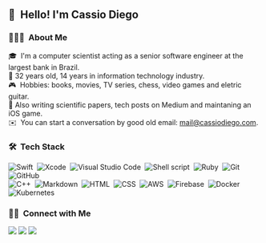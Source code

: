 ## 👋 &nbsp;Hello! I'm Cassio Diego

### 👨🏻‍💻 &nbsp;About Me

🎓 &nbsp;I'm a computer scientist acting as a senior software engineer at the largest bank in Brazil.\
🖖 32 years old, 14 years in information technology industry.\
🎮 &nbsp;Hobbies: books, movies, TV series, chess, video games and eletric guitar.\
🚀 Also writing scientific papers, tech posts on Medium and maintaning an iOS game.\
✉️ &nbsp;You can start a conversation by good old email: mail@cassiodiego.com.

### 🛠 &nbsp;Tech Stack
![Swift](https://img.shields.io/badge/-Swift-333333?style=flat&logo=Swift)&nbsp;
![Xcode](https://img.shields.io/badge/-Xcode-333333?style=flat&logo=Xcode&logoColor=00599C)&nbsp;
![Visual Studio Code](https://img.shields.io/badge/-Visual%20Studio%20Code-333333?style=flat&logo=visual-studio-code&logoColor=007ACC)&nbsp;
![Shell script](https://img.shields.io/badge/-Shell%20script-333333?style=flat&logo=shell)&nbsp;
![Ruby](https://img.shields.io/badge/-Ruby-333333?style=flat&logo=ruby)&nbsp;
![Git](https://img.shields.io/badge/-Git-333333?style=flat&logo=git)&nbsp;
![GitHub](https://img.shields.io/badge/-GitHub-333333?style=flat&logo=github)&nbsp;\
![C++](https://img.shields.io/badge/-C++-333333?style=flat&logo=C%2B%2B&logoColor=00599C)&nbsp;
![Markdown](https://img.shields.io/badge/-Markdown-333333?style=flat&logo=markdown)&nbsp;
![HTML](https://img.shields.io/badge/-HTML-333333?style=flat&logo=HTML5)&nbsp;
![CSS](https://img.shields.io/badge/-CSS-333333?style=flat&logo=CSS3&logoColor=1572B6)&nbsp;
![AWS](https://img.shields.io/badge/-AWS-333333?style=flat&logo=amazon-aws)&nbsp;
![Firebase](https://img.shields.io/badge/-Firebase-333333?style=flat&logo=firebase)&nbsp;
![Docker](https://img.shields.io/badge/-Docker-333333?style=flat&logo=docker)&nbsp;
![Kubernetes](https://img.shields.io/badge/-Kubernetes-333333?style=flat&logo=Kubernetes)&nbsp;

### 🤝🏻 &nbsp;Connect with Me
<p>
<a href="https://twitter.com/cassiodiego"><img src="https://img.shields.io/badge/-@cassiodiego-0077B5?style=flat&logo=Twitter&logoColor=white"/></a>
<a href="https://medium.com/cassiodiego"><img src="https://img.shields.io/badge/-@cassiodiego-000000?style=flat&logo=Medium&logoColor=white"/></a>
<a href="https://linkedin.com/in/cassiodiego"><img src="https://img.shields.io/badge/-/cassiodiego-0077B5?style=flat-rounded&logo=Linkedin&logoColor=white"/></a>
</p>
